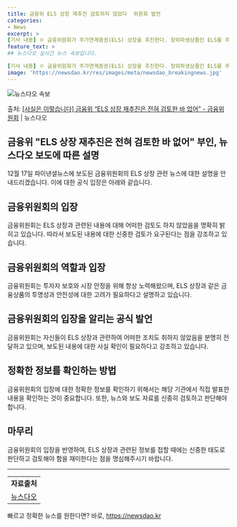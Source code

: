 ```yaml
---
title: 금융위 ELS 상장 재추진 검토하지 않았다  위원회 발언
categories:
- News
excerpt: >
[기사 내용] ㅇ 금융위원회가 주가연계증권(ELS) 상장을 추진한다. 장외파생상품인 ELS를 주식처럼 사고팔…
feature_text: >
## 뉴스다오 실시간 뉴스 속보입니다.

[기사 내용] ㅇ 금융위원회가 주가연계증권(ELS) 상장을 추진한다. 장외파생상품인 ELS를 주식처럼 사고팔…
image: 'https://newsdao.kr/res/images/meta/newsdao_breakingnews.jpg'
---
```


![뉴스다오 속보](https://newsdao.kr/res/images/meta/newsdao_breakingnews.jpg)

<p>출처: <a href="https://newsdao.kr/2826" rel="dofollow">[사실은 이렇습니다] 금융위 “ELS 상장 재추진은 전혀 검토한 바 없어” - 금융위원회</a> | 뉴스다오</p>

<h2>금융위 "ELS 상장 재추진은 전혀 검토한 바 없어" 부인, 뉴스다오 보도에 따른 설명</h2>

<p data-ke-size="size16">12월 17일 파이낸셜뉴스에 보도된 금융위원회의 ELS 상장 관련 뉴스에 대한 설명을 안내드리겠습니다. 이에 대한 공식 입장은 아래와 같습니다.</p>

<h2 data-ke-size="size26">금융위원회의 입장</h2>
<p data-ke-size="size16">금융위원회는 ELS 상장과 관련된 내용에 대해 어떠한 검토도 하지 않았음을 명확히 밝히고 있습니다. 따라서 보도된 내용에 대한 신중한 검토가 요구된다는 점을 강조하고 있습니다.</p>

<h2 data-ke-size="size26">금융위원회의 역할과 입장</h2>
<p data-ke-size="size16">금융위원회는 투자자 보호와 시장 안정을 위해 항상 노력해왔으며, ELS 상장과 같은 금융상품의 투명성과 안전성에 대한 고려가 필요하다고 설명하고 있습니다.</p>

<h2 data-ke-size="size26">금융위원회의 입장을 알리는 공식 발언</h2>
<p data-ke-size="size16">금융위원회는 자신들이 ELS 상장과 관련하여 어떠한 조치도 취하지 않았음을 분명히 전달하고 있으며, 보도된 내용에 대한 사실 확인이 필요하다고 강조하고 있습니다.</p>

<h2 data-ke-size="size26">정확한 정보를 확인하는 방법</h2>
<p data-ke-size="size16">금융위원회의 입장에 대한 정확한 정보를 확인하기 위해서는 해당 기관에서 직접 발표한 내용을 확인하는 것이 중요합니다. 또한, 뉴스와 보도 자료를 신중히 검토하고 판단해야 합니다.</p>

<h2 data-ke-size="size26">마무리</h2>
<p data-ke-size="size16">금융위원회의 입장을 반영하여, ELS 상장과 관련된 정보를 접할 때에는 신중한 태도로 판단하고 검토해야 함을 재미한다는 점을 명심해주시기 바랍니다.</p>

<hr>

<table>
  <tbody>
    <tr>
      <td style="text-align: center; height: 17px;"><b>자료출처</b></td>
    </tr>
    <tr>
      <td style="text-align: center; height: 17px;"><a href="https://newsdao.kr/2826">뉴스다오</a></td>
    </tr>
  </tbody>
</table> 

빠르고 정확한 뉴스를 원한다면? 바로, <a href="https://newsdao.kr" rel="dofollow">https://newsdao.kr</a>


    
